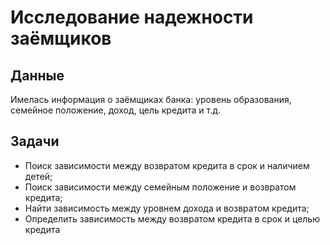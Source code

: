 # Исследование надежности заёмщиков
## Данные
Имелась информация о заёмщиках банка: уровень образования, семейное положение, доход, цель кредита и т.д.

## Задачи
- Поиск зависимости между возвратом кредита в срок и наличием детей;
- Поиск зависимости между семейным положение и возвратом кредита;
- Найти зависимость между уровнем дохода и возвратом кредита;
- Определить зависимость между возвратом кредита в срок и целью кредита
